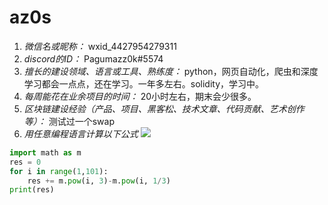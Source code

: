 # az0s

1. *微信名或昵称：* wxid_4427954279311
2. *discord的ID：* Pagumazz0k#5574
3. *擅长的建设领域、语言或工具、熟练度：* python，网页自动化，爬虫和深度学习都会一点点，还在学习。一年多左右。solidity，学习中。
4. *每周能花在业余项目的时间：* 20小时左右，期末会少很多。
5. *区块链建设经验（产品、项目、黑客松、技术文章、代码贡献、艺术创作等）：* 测试过一个swap
6. *用任意编程语言计算以下公式*
![](https://latex.codecogs.com/svg.image?\sum_{n=1}^{100}\left&space;(n^{3}-\sqrt[3]{n}&space;\right&space;))

```py
import math as m
res = 0
for i in range(1,101):
    res += m.pow(i, 3)-m.pow(i, 1/3)
print(res)
```
